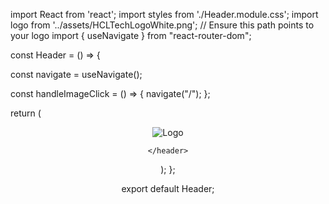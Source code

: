 import React from 'react';
import styles from './Header.module.css';
import logo from '../assets/HCLTechLogoWhite.png'; // Ensure this path points to your logo
import { useNavigate } from "react-router-dom";



const Header = () => {
  
  const navigate = useNavigate();

  const handleImageClick = () => {
    navigate("/");
  };
  
  return (
    <header className={styles.header}>
      <div className={styles.logoContainer} onclick={handleImageClick}>
        <img src={logo} alt="Logo" className={styles.logo}/>
      </div>
      
    </header>
  );
};

export default Header;
